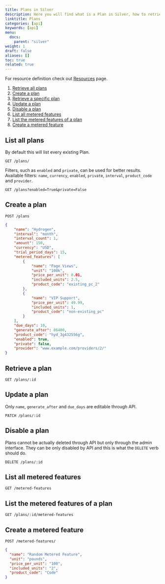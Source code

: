 ```yaml
---
title: Plans in Silver
description: Here you will find what is a Plan in Silver, how to retrieve, update or disable one, as well as what are a plan's metered features and how to create them.
linktitle: Plans
categories: [api]
keywords: [api]
menu:
  docs:
    parent: "silver"
weight: 1
draft: false
aliases: []
toc: true
related: true
---
```


For resource definition check out [Resources](Resources#plan) page.

1. [Retrieve all plans](#list-all-plans)
2. [Create a plan](#create-a-plan)
3. [Retrieve a specific plan](#retrieve-a-plan)
4. [Update a plan](#update-a-plan)
5. [Disable a plan](#disable-a-plan)
6. [List all metered features](#list-all-metered-features)
7. [List the metered features of a plan](#list-the-metered-features-of-a-plan)
8. [Create a metered feature](#create-a-metered-feature)

## List all plans
By default this will list every existing Plan.
```
GET /plans/
```
Filters, such as `enabled` and `private`, can be used for better results. Available filters: `name`, `currency`, `enabled`, `private`, `interval`, `product_code` and `provider`.
```
GET /plans?enabled=True&private=False
```

## Create a plan
```
POST /plans
```
```json
{
    "name": "Hydrogen",
    "interval": "month",
    "interval_count": 1,
    "amount": 150,
    "currency": "USD",
    "trial_period_days": 15,
    "metered_features": [
        {
            "name": "Page Views",
            "unit": "100k",
            "price_per_unit": 0.01,
            "included_units": 2.5,
            "product_code": "existing_pc_2"
        },
        {
            "name": "VIP Support",
            "price_per_unit": 49.99,
            "included_units": 1,
            "product_code": "non-existing_pc"
        }
    ],
    "due_days": 10,
    "generate_after": 86400,
    "product_code": "hyd_3g432556g",
    "enabled": true,
    "private": false,
    "provider": "www.example.com/providers/2/"
}
```

## Retrieve a plan
```
GET /plans/:id
```

## Update a plan
Only `name`, `generate_after` and `due_days` are editable through API.
```
PATCH /plans/:id
```

## Disable a plan
Plans cannot be actually deleted through API but only through the admin interface. They can be only disabled by API and this is what the `DELETE` verb should do.
```
DELETE /plans/:id
```
## List all metered features
```
GET /metered-features
```

## List the metered features of a plan
```
GET /plans/:id/metered-features
```

## Create a metered feature

```
POST /metered-features/
```
```json
{
  "name": "Random Metered Feature",
  "unit": "pounds",
  "price_per_unit": "100",
  "included_units": "2",
  "product_code": "Code"
}
```
